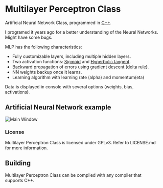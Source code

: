 Multilayer Perceptron Class
=====

Artificial Neural Network Class, programmed in [C++](https://en.wikipedia.org/wiki/C%2B%2B). 

I programed it years ago for a better understanding of the Neural Networks. Might have some bugs.

MLP has the following characteristics:
* Fully customizable layers, including multiple hidden layers.
* Two activation functions: [Sigmoid](https://en.wikipedia.org/wiki/Sigmoid_function) and [Hyperbolic tangent](https://en.wikipedia.org/wiki/Hyperbolic_function).
* Backward propagation of errors using gradient descent (delta rule).
* NN weights backup once it learns.
* Learning algorithm with learning rate (alpha) and momentum(eta)

Data is displayed in console with several options (weights, bias, activations).

## Artificial Neural Network example

![Main Window](http://i.imgur.com/ACr42TV.png)

### License

Multilayer Perceptron Class is licensed under GPLv3. Refer to LICENSE.md for more information.

## Building

Multilayer Perceptron Class can be compiled with any compiler that supports C++.

